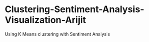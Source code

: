 # Clustering-Sentiment-Analysis-Visualization-Arijit
Using K Means clustering with Sentiment Analysis
